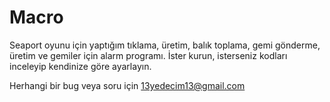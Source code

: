 # Macro
Seaport oyunu için yaptığım tıklama, üretim, balık toplama, gemi gönderme, üretim ve gemiler için alarm programı. İster kurun, isterseniz kodları inceleyip kendinize göre ayarlayın.

Herhangi bir bug veya soru için 13yedecim13@gmail.com

